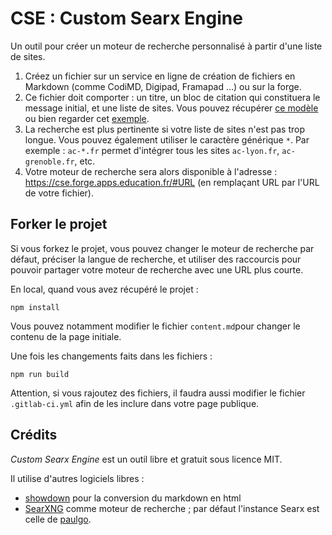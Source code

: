 # CSE : Custom Searx Engine

Un outil pour créer un moteur de recherche personnalisé à partir d'une liste de sites.

1. Créez un fichier sur un service en ligne de création de fichiers en Markdown (comme CodiMD, Digipad, Framapad …) ou sur la forge.
2. Ce fichier doit comporter : un titre, un bloc de citation qui constituera le message initial, et une liste de sites. Vous pouvez récupérer [ce modèle](https://codimd.apps.education.fr/b8KAltV2QQWR2rKhF_eYcg?both) ou bien regarder cet [exemple](https://cse.forge.apps.education.fr/#https://eyssette.forge.apps.education.fr/my-cse/intro-philo.md).
3. La recherche est plus pertinente si votre liste de sites n'est pas trop longue. Vous pouvez également utiliser le caractère générique `*`. Par exemple : `ac-*.fr` permet d'intégrer tous les sites `ac-lyon.fr`, `ac-grenoble.fr`, etc.
4. Votre moteur de recherche sera alors disponible à l'adresse : https://cse.forge.apps.education.fr/#URL (en remplaçant URL par l'URL de votre fichier).

## Forker le projet

Si vous forkez le projet, vous pouvez changer le moteur de recherche par défaut, préciser la langue de recherche, et utiliser des raccourcis pour pouvoir partager votre moteur de recherche avec une URL plus courte.

En local, quand vous avez récupéré le projet :

```
npm install
```

Vous pouvez notamment modifier le fichier `content.md`pour changer le contenu de la page initiale.

Une fois les changements faits dans les fichiers :

```
npm run build
```

Attention, si vous rajoutez des fichiers, il faudra aussi modifier le fichier `.gitlab-ci.yml` afin de les inclure dans votre page publique.

## Crédits

_Custom Searx Engine_ est un outil libre et gratuit sous licence MIT.

Il utilise d'autres logiciels libres :

- [showdown](https://github.com/showdownjs/showdown) pour la conversion du markdown en html
- [SearXNG](https://github.com/searxng/searxng) comme moteur de recherche ; par défaut l'instance Searx est celle de [paulgo](https://paulgo.io/search).
